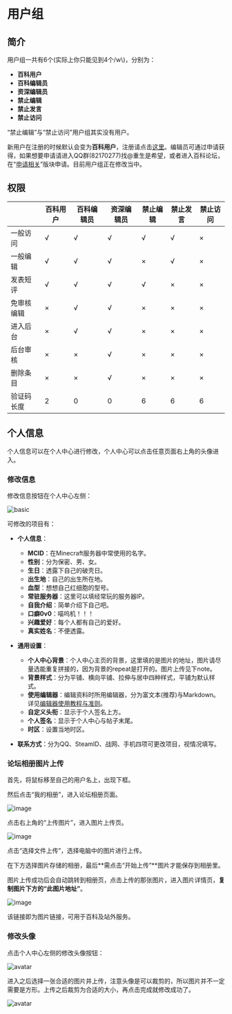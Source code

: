 # 用户组

## 简介

用户组一共有6个(实际上你只能见到4个/w\\)，分别为：

- **百科用户**
- **百科编辑员**
- **资深编辑员**
- **禁止编辑**
- **禁止发言**
- **禁止访问**

“禁止编辑”与“禁止访问”用户组其实没有用户。

新用户在注册的时候默认会变为**百科用户**，注册请点击[这里](http://www.mcmod.cn/reg)。编辑员可通过申请获得，如果想要申请请进入QQ群(82170277)找@重生是希望，或者进入百科论坛，在“[申请相关](https://bbs.mcmod.cn/forum.php?mod=forumdisplay&fid=51)”版块申请。目前用户组正在修改当中。

## 权限

|          | 百科用户 | 百科编辑员 | 资深编辑员 | 禁止编辑 | 禁止发言 | 禁止访问 |
| -------- | ------- | --------- | -------- | ------- | ------- | ------- |
| 一般访问  |    √    |     √     |     √    |    √    |    √    |    ×    |
| 一般编辑  |    √    |     √     |     √    |    ×    |    √    |    ×    |
| 发表短评  |    √    |     √     |     √    |    √    |    ×    |    ×    |
| 免审核编辑|    ×    |     √     |     √    |    ×    |    ×    |    ×    |
| 进入后台  |    ×    |     √     |     √    |    ×    |    ×    |    ×    |
| 后台审核  |    ×    |     ×     |     √    |    ×    |    ×    |    ×    |
| 删除条目  |    ×    |     ×     |     √    |    ×    |    ×    |    ×    |
| 验证码长度|    2    |     0     |     0    |    6    |    6    |    6    |

## 个人信息

个人信息可以在个人中心进行修改，个人中心可以点击任意页面右上角的头像进入。

### 修改信息

修改信息按钮在个人中心左侧：

![basic](https://cloud.githubusercontent.com/assets/5229241/12703395/10259fda-c87d-11e5-96d0-41c71cc5db5a.png)

可修改的项目有：

- **个人信息**：
	- **MCID**：在Minecraft服务器中常使用的名字。
	- **性别**：分为保密、男、女。
	- **生日**：透露下自己的破壳日。
	- **出生地**：自己的出生所在地。
	- **血型**：想想自己红细胞的型号。
	- **常驻服务器**：这里可以填经常玩的服务器IP。
	- **自我介绍**：简单介绍下自己吧。
	- **口癖0v0**：喵呜机！！！
	- **兴趣爱好**：每个人都有自己的爱好。
	- **真实姓名**：不便透露。

- **通用设置**：
	- **个人中心背景**：个人中心主页的背景，这里填的是图片的地址，图片请尽量选能重复拼接的，因为背景的repeat是打开的。图片上传见下note。
	- **背景样式**：分为平铺、横向平铺、拉伸与居中四种样式，平铺为默认样式。
	- **使用编辑器**：编辑资料时所用编辑器，分为富文本(推荐)与Markdown。详见[编辑器使用教程与准则](http://help.qwq.fun/1835006)。
	- **自定义头衔**：显示于个人签名上方。
	- **个人签名**：显示于个人中心与帖子末尾。
	- **时区**：设置当地时区。

- **联系方式**：分为QQ、SteamID、战网、手机四项可更改项目，视情况填写。

### 论坛相册图片上传

首先，将鼠标移至自己的用户名上，出现下框。

然后点击“我的相册”，进入论坛相册页面。

![image](https://cloud.githubusercontent.com/assets/20513115/25803961/1c1ba32c-342c-11e7-9d9e-e855af09c8c8.png)

点击右上角的“上传图片”，进入图片上传页。

![image](https://cloud.githubusercontent.com/assets/20513115/25805102/fc3add48-3430-11e7-80d3-01f8022f2541.png)

点击“选择文件上传”，选择电脑中的图片进行上传。

在下方选择图片存储的相册，最后**需点击“开始上传”**图片才能保存到相册里。

图片上传成功后会自动跳转到相册页，点击上传的那张图片，进入图片详情页，**复制图片下方的“此图片地址”**。

![image](https://cloud.githubusercontent.com/assets/20513115/25805750/687e36a6-3433-11e7-9858-7346750b1967.png)

该链接即为图片链接，可用于百科及站外服务。


### 修改头像

点击个人中心左侧的修改头像按钮：

![avatar](https://cloud.githubusercontent.com/assets/5229241/12703591/f3bf4206-c881-11e5-809b-b3e50ff80430.png)

进入之后选择一张合适的图片并上传，注意头像是可以裁剪的，所以图片并不一定需要是方形。上传之后裁剪为合适的大小，再点击完成就修改成功了。

![avatar](https://cloud.githubusercontent.com/assets/5229241/12703625/b0c2899e-c882-11e5-9a17-9b5196504d50.png)
